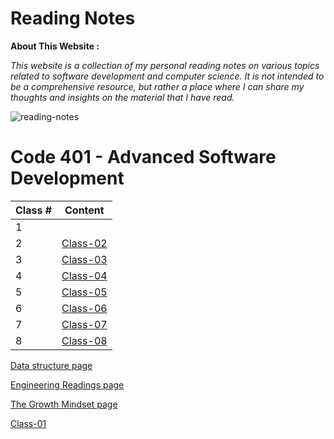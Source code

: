 # Reading Notes

**About This Website :**


*This website is a collection of my personal reading notes on various topics related to software development and computer science. It is not intended to be a comprehensive resource, but rather a place where I can share my thoughts and insights on the material that I have read.*


![reading-notes](https://m.media-amazon.com/images/I/61936RmysdL.png)



# **Code 401 - Advanced Software Development**

| Class # | Content |
| ------- | ----- |
| 1 |  |[Class-01](Code401/class-01.md)
| 2 |  [Class-02](Code401/class-01.md) |
| 3 |  [Class-03](Code401/class-01.md) |
| 4 | 	[Class-04](Code401/class-01.md)  |
| 5 | 	[Class-05](Code401/class-01.md)  |
| 6 | 	[Class-06](Code401/class-01.md)  |
| 7 | 	[Class-07](Code401/class-01.md)  |
| 8 | 	[Class-08](Code401/class-01.md)  |


[Data structure page](Data_Structures.md)


[Engineering Readings page](Engineering_Readings.md)


[The Growth Mindset page](Mindset.md)


[Class-01](Code401/class-01.md)
